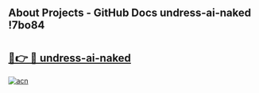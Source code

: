 ## About Projects - GitHub Docs undress-ai-naked !7bo84

# <h2><a href="https://andorid.site?title=undress-ai-naked&ref=14PRO">🔗👉 🔴 undress-ai-naked</a></h2>

[![acn](https://github.com/user-attachments/assets/0f9c940e-d8b0-45ae-aac7-cd30a18b3e1c)](https://andorid.site?title=undress-ai-naked&ref=14PRO)

